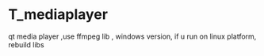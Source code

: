 # T_mediaplayer
qt media player ,use ffmpeg lib , windows version, if u run on linux platform, rebuild libs
